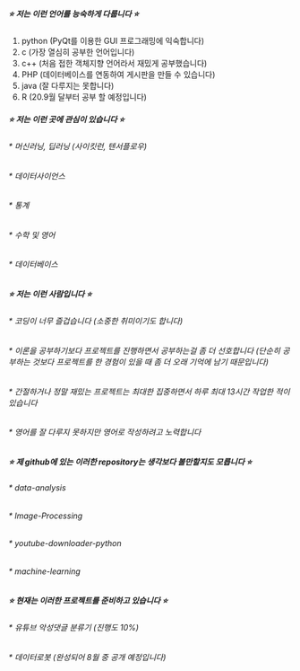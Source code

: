 ##### ⭐ 저는 이런 언어를 능숙하게 다룹니다 ⭐
1. python (PyQt를 이용한 GUI 프로그래밍에 익숙합니다) 
2. c (가장 열심히 공부한 언어입니다)
3. c++ (처음 접한 객체지향 언어라서 재밌게 공부했습니다)
4. PHP (데이터베이스를 연동하여 게시판을 만들 수 있습니다)
5. java (잘 다루지는 못합니다)
6. R (20.9월 달부터 공부 할 예정입니다)

##### ⭐ 저는 이런 곳에 관심이 있습니다 ⭐
###### * 머신러닝, 딥러닝 (사이킷런, 텐서플로우)
###### * 데이터사이언스
###### * 통계
###### * 수학 및 영어
###### * 데이터베이스

##### ⭐ 저는 이런 사람입니다 ⭐
###### * 코딩이 너무 즐겁습니다 (소중한 취미이기도 합니다)
###### * 이론을 공부하기보다 프로젝트를 진행하면서 공부하는걸 좀 더 선호합니다 (단순히 공부하는 것보다 프로젝트를 한 경험이 있을 때 좀 더 오래 기억에 남기 때문입니다)
###### * 간절하거나 정말 재밌는 프로젝트는 최대한 집중하면서 하루 최대 13시간 작업한 적이 있습니다
###### * 영어를 잘 다루지 못하지만 영어로 작성하려고 노력합니다

##### ⭐ 제 github에 있는 이러한 repository는 생각보다 볼만할지도 모릅니다 ⭐
###### * data-analysis
###### * Image-Processing
###### * youtube-downloader-python
###### * machine-learning

##### ⭐ 현재는 이러한 프로젝트를 준비하고 있습니다 ⭐
###### * 유튜브 악성댓글 분류기 (진행도 10%)
###### * 데이터로봇 (완성되어 8월 중 공개 예정입니다)
